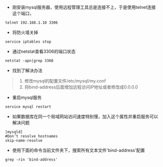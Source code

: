 + 刚安装mysql服务器，使用远程管理工具总是连接不上，于是使用telnet连接这个端口，
```
telnet 192.168.1.10 3306
```
+ 将防火墙关掉
```
service iptables stop
```
+ 通过netstat查看3306的端口状态
```
netstat -apn|grep 3360
```
+ 找到了解决办法
> 1. 修改mysql的配置文件/etc/mysql/my.conf
> 2. 将bind-address后面增加远程访问IP地址或者修改成0.0.0.0

+ 重启mysql服务
```
service mysql restart
```
+ 如果数据库在同一个局域网站访问速度特别慢，加入这个属性并重启服务可以解决问题
```
[mysqld]
#Don’t resolve hostnames 
skip-name-resolve
```
+ 使用下面的命令当前文件夹下，搜索所有文本文件'bind-address'配置
```
grep -rin 'bind-address'
```
